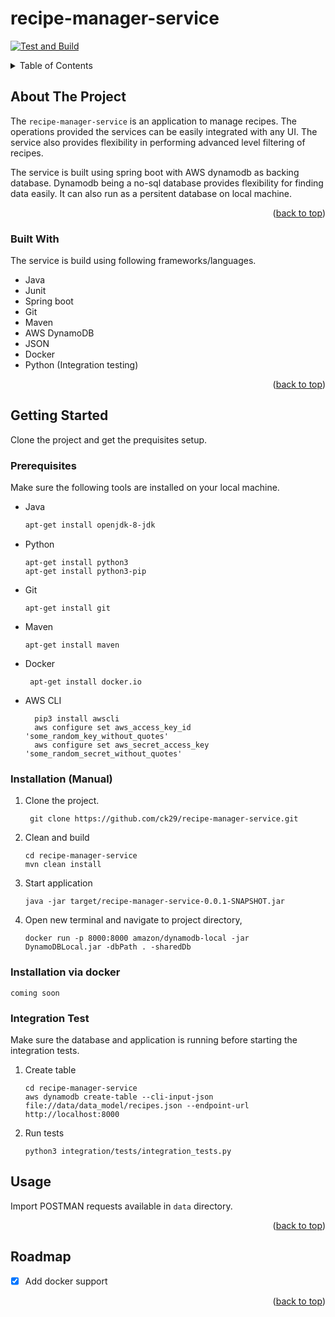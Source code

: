 # recipe-manager-service
[![Test and Build](https://github.com/ck29/recipe-manager-service/actions/workflows/build.yml/badge.svg?branch=development)](https://github.com/ck29/recipe-manager-service/actions/workflows/build.yml)

<div id="top"></div>
<!--
*** Thanks for checking out the Best-README-Template. If you have a suggestion
*** that would make this better, please fork the repo and create a pull request
*** or simply open an issue with the tag "enhancement".
*** Don't forget to give the project a star!
*** Thanks again! Now go create something AMAZING! :D
-->




<!-- TABLE OF CONTENTS -->
<details>
  <summary>Table of Contents</summary>
  <ol>
    <li>
      <a href="#about-the-project">About The Project</a>
      <ul>
        <li><a href="#built-with">Built With</a></li>
      </ul>
    </li>
    <li>
      <a href="#getting-started">Getting Started</a>
      <ul>
        <li><a href="#prerequisites">Prerequisites</a></li>
        <li><a href="##installation-manual">Installation</a></li>
        <li><a href="##integration-test">Integration Test</a></li>
      </ul>
    </li>
    <li><a href="#usage">Usage</a></li>
    <li><a href="#roadmap">Roadmap</a></li>
    
  </ol>
</details>



<!-- ABOUT THE PROJECT -->
## About The Project

The `recipe-manager-service` is an application to manage recipes. The operations provided the services can be easily integrated with any UI. 
The service also provides flexibility in performing advanced level filtering of recipes. 

The service is built using spring boot with AWS dynamodb as backing database. Dynamodb being a no-sql database provides flexibility for finding data easily. It can also run as a persitent database on local machine.


<p align="right">(<a href="#top">back to top</a>)</p>



### Built With

The service is build using following frameworks/languages.

* Java
* Junit
* Spring boot
* Git
* Maven
* AWS DynamoDB
* JSON
* Docker
* Python (Integration testing)

<p align="right">(<a href="#top">back to top</a>)</p>



<!-- GETTING STARTED -->
## Getting Started

Clone the project and get the prequisites setup. 

### Prerequisites

Make sure the following tools are installed on your local machine.
* Java
  ```sh
  apt-get install openjdk-8-jdk
  ```
* Python
  ```shell
  apt-get install python3
  apt-get install python3-pip
  ```
* Git
  ```shell
  apt-get install git
  ```

* Maven
  ```shell
  apt-get install maven
  ```
* Docker
  ```shell
   apt-get install docker.io
  ```
* AWS CLI
  ```shell
    pip3 install awscli
    aws configure set aws_access_key_id 'some_random_key_without_quotes'
    aws configure set aws_secret_access_key 'some_random_secret_without_quotes'
  ```
### Installation (Manual)
  1. Clone the project.
     ```
      git clone https://github.com/ck29/recipe-manager-service.git
     ```
  2. Clean and build
     ```shell
     cd recipe-manager-service
     mvn clean install
     ```
  3. Start application
     ```shell
     java -jar target/recipe-manager-service-0.0.1-SNAPSHOT.jar
     ```
  4. Open new terminal and navigate to project directory,
     ```shell
     docker run -p 8000:8000 amazon/dynamodb-local -jar DynamoDBLocal.jar -dbPath . -sharedDb
     ```
     

### Installation via docker
    coming soon
### Integration Test
Make sure the database and application is running before starting the integration tests.

1. Create table
   ```shell
   cd recipe-manager-service
   aws dynamodb create-table --cli-input-json file://data/data_model/recipes.json --endpoint-url http://localhost:8000
   ```
2. Run tests
   ```
   python3 integration/tests/integration_tests.py
   ```


<!-- USAGE EXAMPLES -->
## Usage
Import POSTMAN requests available in `data` directory.


<p align="right">(<a href="#top">back to top</a>)</p>



<!-- ROADMAP -->
## Roadmap

- [x] Add docker support


<p align="right">(<a href="#top">back to top</a>)</p>
